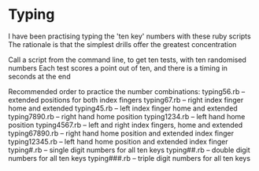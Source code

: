 # Typing
 
I have been practising typing the 'ten key' numbers with these ruby scripts
The rationale is that the simplest drills offer the greatest concentration

Call a script from the command line, to get ten tests, with ten randomised numbers
Each test scores a point out of ten, and there is a timing in seconds at the end

Recommended order to practice the number combinations:
typing56.rb – extended positions for both index fingers
typing67.rb – right index finger home and extended
typing45.rb – left index finger home and extended
typing7890.rb – right hand home position
typing1234.rb – left hand home position
typing4567.rb – left and right index fingers, home and extended
typing67890.rb – right hand home position and extended index finger
typing12345.rb – left hand home position and extended index finger
typing#.rb – single digit numbers for all ten keys
typing##.rb – double digit numbers for all ten keys
typing###.rb – triple digit numbers for all ten keys

